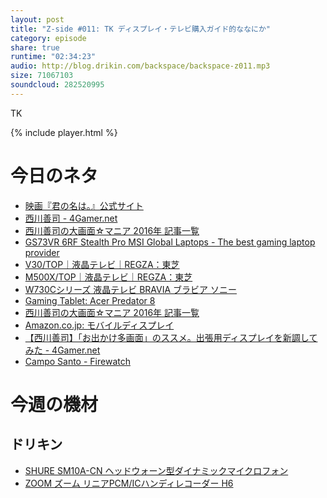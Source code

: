 ```yaml
---
layout: post
title: "Z-side #011: TK ディスプレイ・テレビ購入ガイド的ななにか"
category: episode
share: true
runtime: "02:34:23"
audio: http://blog.drikin.com/backspace/backspace-z011.mp3
size: 71067103
soundcloud: 282520995
---
```

TK

{% include player.html %}

# 今日のネタ

* [映画『君の名は。』公式サイト](http://www.kiminona.com/index.html)
* [西川善司 - 4Gamer.net](http://www.4gamer.net/words/000/W00064/)
* [西川善司の大画面☆マニア 2016年 記事一覧](http://av.watch.impress.co.jp/docs/series/dg/)
* [GS73VR 6RF Stealth Pro  MSI Global  Laptops - The best gaming laptop provider](https://www.msi.com/Laptop/GS73VR-6RF-Stealth-Pro.html#hero-overview)
* [V30/TOP｜液晶テレビ｜REGZA：東芝](http://www.toshiba.co.jp/regza/lineup/v30/index_j.html)
* [M500X/TOP｜液晶テレビ｜REGZA：東芝](http://www.toshiba.co.jp/regza/lineup/m500x/index_j.html)
* [W730Cシリーズ  液晶テレビ BRAVIA ブラビア  ソニー](http://www.sony.jp/bravia/products/KJ-W730C/)
* [Gaming Tablet: Acer Predator 8](http://www.acer.com/ac/en/US/content/predator-8-series)
* [西川善司の大画面☆マニア 2016年 記事一覧](http://av.watch.impress.co.jp/docs/series/dg/)
* [Amazon.co.jp: モバイルディスプレイ](http://amzn.to/2dP7NxK)
* [【西川善司】「お出かけ多画面」のススメ。出張用ディスプレイを新調してみた - 4Gamer.net](http://www.4gamer.net/games/095/G009575/20140130065/)
* [Campo Santo - Firewatch](http://www.firewatchgame.com/)

# 今週の機材

## ドリキン
* [SHURE  SM10A-CN ヘッドウォーン型ダイナミックマイクロフォン](http://amzn.to/1LXIGkV) 
* [ZOOM ズーム リニアPCM/ICハンディレコーダー H6](http://amzn.to/29BOo5n)
